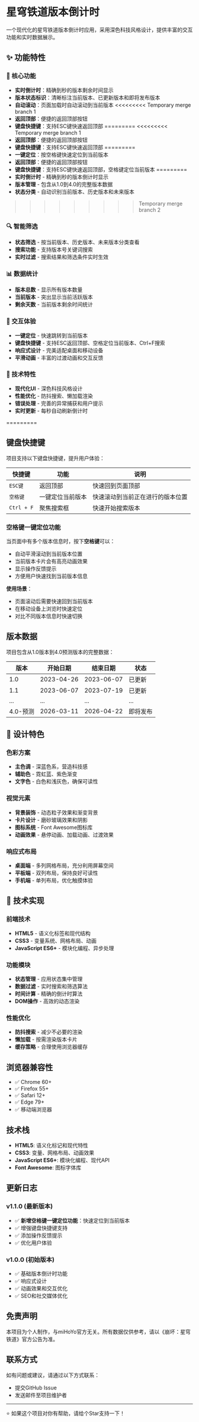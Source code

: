 # 星穹铁道版本倒计时

一个现代化的星穹铁道版本倒计时应用，采用深色科技风格设计，提供丰富的交互功能和实时数据展示。

## ✨ 功能特性

### 🎯 核心功能
- **实时倒计时**：精确到秒的版本剩余时间显示
- **版本状态标识**：清晰标注当前版本、已更新版本和即将发布版本
- **自动滚动**：页面加载时自动滚动到当前版本
<<<<<<<<< Temporary merge branch 1
- **返回顶部**：便捷的返回顶部按钮
- **键盘快捷键**：支持ESC键快速返回顶部
=========
<<<<<<<<< Temporary merge branch 1
- **返回顶部**：便捷的返回顶部按钮
- **键盘快捷键**：支持ESC键快速返回顶部
=========
- **一键定位**：按空格键快速定位到当前版本
- **返回顶部**：便捷的返回顶部按钮
- **键盘快捷键**：支持ESC键快速返回顶部，空格键定位当前版本
=========
- **实时倒计时** - 精确到秒的版本倒计时显示
- **版本管理** - 包含从1.0到4.0的完整版本数据
- **状态分类** - 自动识别当前版本、历史版本和未来版本
>>>>>>>>> Temporary merge branch 2

### 🔍 智能筛选
- **状态筛选** - 按当前版本、历史版本、未来版本分类查看
- **搜索功能** - 支持版本号关键词搜索
- **实时过滤** - 搜索结果和筛选条件实时生效

### 📊 数据统计
- **版本总数** - 显示所有版本数量
- **当前版本** - 突出显示当前活跃版本
- **剩余天数** - 当前版本剩余时间统计

### 🎨 交互体验
- **一键定位** - 快速跳转到当前版本
- **键盘快捷键** - 支持ESC返回顶部、空格定位当前版本、Ctrl+F搜索
- **响应式设计** - 完美适配桌面和移动设备
- **平滑动画** - 丰富的过渡动画和交互反馈

### 🚀 技术特性
- **现代化UI** - 深色科技风格设计
- **性能优化** - 防抖搜索、懒加载渲染
- **错误处理** - 完善的异常捕获和用户提示
- **实时更新** - 每秒自动刷新倒计时

=========
## 键盘快捷键

项目支持以下键盘快捷键，提升用户体验：

| 快捷键 | 功能 | 说明 |
|--------|------|------|
| `ESC键` | 返回顶部 | 快速回到页面顶部 |
| `空格键` | 一键定位当前版本 | 快速滚动到当前正在进行的版本位置 |
| `Ctrl + F` | 聚焦搜索框 | 快速开始搜索版本 |

### 空格键一键定位功能

当页面中有多个版本信息时，按下**空格键**可以：
- 自动平滑滚动到当前版本位置
- 当前版本卡片会有高亮动画效果
- 显示操作反馈提示
- 方便用户快速找到当前版本信息

**使用场景**：
- 页面滚动后需要快速回到当前版本
- 在移动设备上浏览时快速定位
- 对比不同版本信息时快速切换

## 版本数据

项目包含从1.0版本到4.0预测版本的完整数据：

| 版本 | 开始日期 | 结束日期 | 状态 |
|------|----------|----------|------|
| 1.0 | 2023-04-26 | 2023-06-07 | 已更新 |
| 1.1 | 2023-06-07 | 2023-07-19 | 已更新 |
| ... | ... | ... | ... |
| 4.0-预测 | 2026-03-11 | 2026-04-22 | 即将发布 |

## 🎨 设计特色

### 色彩方案
- **主色调** - 深蓝色系，营造科技感
- **辅助色** - 霓虹蓝、紫色渐变
- **文字色** - 白色和浅灰色，确保可读性

### 视觉元素
- **背景装饰** - 动态粒子效果和渐变背景
- **卡片设计** - 磨砂玻璃效果和阴影
- **图标系统** - Font Awesome图标库
- **动画效果** - 悬停动画、加载动画、过渡效果

### 响应式布局
- **桌面端** - 多列网格布局，充分利用屏幕空间
- **平板端** - 双列布局，保持良好可读性
- **手机端** - 单列布局，优化触摸体验

## 🔧 技术实现

### 前端技术
- **HTML5** - 语义化标签和现代结构
- **CSS3** - 变量系统、网格布局、动画
- **JavaScript ES6+** - 模块化编程、异步处理

### 功能模块
- **状态管理** - 应用状态集中管理
- **数据过滤** - 实时搜索和筛选算法
- **时间计算** - 精确的倒计时算法
- **DOM操作** - 高效的动态渲染

### 性能优化
- **防抖搜索** - 减少不必要的渲染
- **懒加载** - 按需渲染版本卡片
- **缓存策略** - 合理使用浏览器缓存

## 浏览器兼容性

- ✅ Chrome 60+
- ✅ Firefox 55+
- ✅ Safari 12+
- ✅ Edge 79+
- ✅ 移动端浏览器

## 技术栈

- **HTML5**: 语义化标记和现代特性
- **CSS3**: 变量、网格布局、动画效果
- **JavaScript ES6+**: 模块化编程、现代API
- **Font Awesome**: 图标字体库

## 更新日志

### v1.1.0 (最新版本)
- ✅ **新增空格键一键定位功能**：快速定位到当前版本
- ✅ 增强键盘快捷键支持
- ✅ 添加操作反馈提示
- ✅ 优化用户体验

### v1.0.0 (初始版本)
- ✅ 基础版本倒计时功能
- ✅ 响应式设计
- ✅ 动画效果和交互优化
- ✅ SEO和社交媒体优化

## 免责声明

本项目为个人制作，与miHoYo官方无关。所有数据仅供参考，请以《崩坏：星穹铁道》官方公告为准。

## 联系方式

如有问题或建议，请通过以下方式联系：
- 提交GitHub Issue
- 发送邮件至项目维护者

---

⭐ 如果这个项目对你有帮助，请给个Star支持一下！